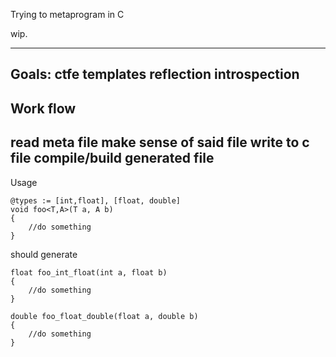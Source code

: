 Trying to metaprogram in C

wip. 

-----
Goals:
ctfe
templates
reflection
introspection
-----



Work flow
-----
read meta file
make sense of said file
write to c file
compile/build generated file
------

Usage
```
@types := [int,float], [float, double]
void foo<T,A>(T a, A b)
{
    //do something
}
```

should generate
```
float foo_int_float(int a, float b)
{
    //do something
}

double foo_float_double(float a, double b)
{
    //do something
}
```